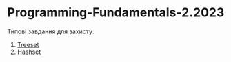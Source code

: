 # Programming-Fundamentals-2.2023

Типові завдання для захисту:
1. [Treeset](./Sample%20tasks/L1.%20Treeset.md)
2. [Hashset](./Sample%20tasks/L2.%20Hashset.md)